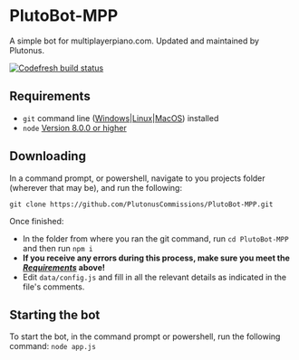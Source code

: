 # PlutoBot-MPP
A simple bot for multiplayerpiano.com. Updated and maintained by Plutonus.

[![Codefresh build status]( https://g.codefresh.io/api/badges/pipeline/plutonuscommissions_marketplace/PlutonusCommissions%2FPlutoBot-MPP%2FPlutoBot-MPP?branch=master&key=eyJhbGciOiJIUzI1NiJ9.NWJlZTUxMmRiZjc3ZTBiOWJiMWE5NjA3._HMpo37BpurDc6Ugx-ANdlkUyDancBNRRAIfhwE3In8&type=cf-2)]( https://g.codefresh.io/pipelines/PlutoBot-MPP/builds?repoOwner=PlutonusCommissions&repoName=PlutoBot-MPP&serviceName=PlutonusCommissions%2FPlutoBot-MPP&filter=trigger:build~Build;branch:master;pipeline:5bee51916c5eee7e10a18e8e~PlutoBot-MPP)

## Requirements

- `git` command line ([Windows](https://git-scm.com/download/win)|[Linux](https://git-scm.com/book/en/v2/Getting-Started-Installing-Git)|[MacOS](https://git-scm.com/download/mac)) installed
- `node` [Version 8.0.0 or higher](https://nodejs.org)

## Downloading

In a command prompt, or powershell, navigate to you projects folder (wherever that may be), and run the following:

`git clone https://github.com/PlutonusCommissions/PlutoBot-MPP.git`

Once finished:

- In the folder from where you ran the git command, run `cd PlutoBot-MPP` and then run `npm i`
- **If you receive any errors during this process, make sure you meet the *[Requirements](#requirements)* above!**
- Edit `data/config.js` and fill in all the relevant details as indicated in the file's comments.

## Starting the bot

To start the bot, in the command prompt or powershell, run the following command:
`node app.js`